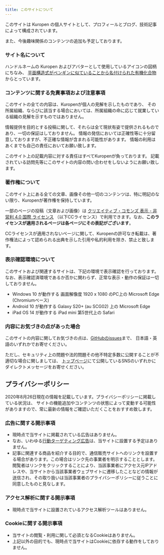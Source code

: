 ```yaml
---
title: このサイトについて
---
```

このサイトは Kuropen の個人サイトとして、プロフィールとブログ、技術記事によって構成されています。

また、今後趣味関係のコンテンツの追加も予定しております。

### サイト名について
ハンドルネームの Kuropen およびアバターとして使用しているアイコンの図柄にちなみ、
[平面構造式がペンギンに似ていることから名付けられた有機化合物](https://ja.wikipedia.org/wiki/%E3%83%9A%E3%83%B3%E3%82%AE%E3%83%8E%E3%83%B3) からとっています。

### コンテンツに関する免責事項および注意事項
このサイトの全ての内容は、Kuropenが個人の見解を示したものであり、
その所属組織、ならびに該当する場合においては、所属組織の命に応じて就業している組織の見解を示すものではありません。

情報提供を目的とする投稿に関して、それらは全て現状有姿で提供されるものであり、一切の保証はしておりません。
情報の発信においては正確性等に十分留意しておりますが、不正確な情報が含まれる可能性があります。
情報の利用はあくまでも自己の責任においてお願い致します。

このサイト上の記載内容に対する責任はすべてKuropenが負っております。
記載されている訪問先等にこのサイトの内容の問い合わせをしないようにお願い致します。

### 著作権について
このサイト上にある全ての文章、画像その他一切のコンテンツは、特に明記のない限り、Kuropenが著作権を保持しています。

一部のページの投稿（文章および画像）は
[クリエイティブ・コモンズ 表示 - 非営利 4.0 国際 ライセンス](https://creativecommons.org/licenses/by-nc/4.0/)
（以下CCライセンス）で利用できます。なお、**このライセンスが適用されるページは各ページにその表記がございます**。

CCライセンスが適用されないページに関して、Kuropenの許可なき転載は、著作権法によって認められる出典を示した引用や私的利用を除き、禁止と致します。

### 表示確認環境について
このサイトおよび関連するサイトは、下記の環境で表示確認を行っております。
なお、表示確認済環境であるか否かに関わらず、正常な表示・動作の保証は一切しておりません。

- Windows 10 が動作する 画面解像度 1920 x 1080 のPC上の Microsoft Edge (Chromiumベース)
- Android 10 が動作する Galaxy S20+ (au SCG02) 上の Microsoft Edge
- iPad OS 14 が動作する iPad mini 第5世代上の Safari

### 内容にお気づきの点があった場合
このサイトの内容に関してお気づきの点は、[GitHubのissues](https://github.com/kuropen/penguinone-2020/issues)まで、
日本語・英語のいずれかでお寄せください。

ただし、セキュリティ上の問題や法的問題その他不特定多数に公開することが不適切な場合に関しましては、
[トップページ](/)にて公開しているSNSのいずれかにダイレクトメッセージをお寄せください。

## プライバシーポリシー
2020年8月26日現在の情報を記載しています。プライバシーポリシーに掲載している状況は、
サイトの機能追加やコンテンツの状態によって変動する可能性がありますので、常に最新の情報をご確認いただくことをおすすめ致します。

### 広告に関する開示事項
- 現時点で当サイトに掲載されている広告はありません。
- なお、いわゆる[行動ターゲティング広告](https://ja.wikipedia.org/wiki/%E8%A1%8C%E5%8B%95%E3%82%BF%E3%83%BC%E3%82%B2%E3%83%86%E3%82%A3%E3%83%B3%E3%82%B0%E5%BA%83%E5%91%8A)は、当サイトに設置する予定はありません。
- 記事に関連する商品を紹介する目的で、通信販売サイトへのリンクを設置する場合があります。この場合はリンク先の事業者を明示することとします。閲覧者はリンクをクリックすることにより、当該事業者にアクセス元IPアドレスや、当サイトから当該事業者ウェブサイトに遷移したことなどの情報が送信され、その取り扱いは当該事業者のプライバシーポリシーに従うことに同意したものと見なします。

### アクセス解析に関する開示事項
- 現時点で当サイトに設置されているアクセス解析ツールはありません。

### Cookieに関する開示事項
- 当サイトの閲覧・利用に関して必須となるCookieはありません。
- 上記以外の目的でも、現時点で当サイトはCookieに依存する動作をしておりません。
